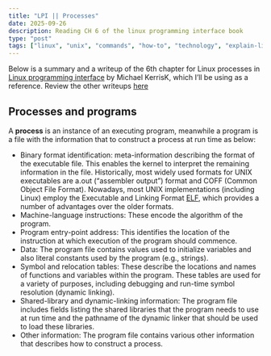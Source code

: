 ```yaml
---
title: "LPI || Processes"
date: 2025-09-26
description: Reading CH 6 of the linux programming interface book
type: "post"
tags: ["linux", "unix", "commands", "how-to", "technology", "explain-like-i'm-five", "hacks", "security", "LPI"]
---
```


Below is a summary and a writeup of the 6th chapter for Linux processes in [Linux programming interface](https://github.com/lancetw/ebook-1/blob/master/01_programming/The%20Linux%20Programming%20Interface.pdf) by Michael KerrisK, which I’ll be using as a reference. Review the other writeups [here]()

## Processes and programs

A **process** is an instance of an executing program, meanwhile a program is a file with the information that to construct a process at run time as below:
+ Binary format identification: meta-information describing the format of the executable file. This enables the kernel to interpret the remaining information in the file. Historically, most widely used formats for UNIX executables are a.out (“assembler output”) format and COFF (Common Object File Format). Nowadays, most UNIX implementations (including Linux) employ the Executable and Linking Format [ELF](https://www.man7.org/linux/man-pages/man5/elf.5.html), which provides a number of advantages over the older formats.
+ Machine-language instructions: These encode the algorithm of the program.
+ Program entry-point address: This identifies the location of the instruction at which execution of the program should commence.
+ Data: The program file contains values used to initialize variables and also literal constants used by the program (e.g., strings).
+ Symbol and relocation tables: These describe the locations and names of functions and variables within the program. These tables are used for a variety of purposes, including debugging and run-time symbol resolution (dynamic linking).
+ Shared-library and dynamic-linking information: The program file includes fields listing the shared libraries that the program needs to use at run time and the pathname of the dynamic linker that should be used to load these libraries.
+ Other information: The program file contains various other information that
describes how to construct a process.